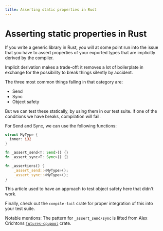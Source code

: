 ```yaml
---
title: Asserting static properties in Rust
---
```


# Asserting static properties in Rust

If you write a generic library in Rust, you will at some point
run into the issue that you have to assert properties of your
exported types that are implicitly derived by the compiler.

Implicit derivation makes a trade-off: it removes a lot of
boilerplate in exchange for the possibility to break things
silently by accident.

The three most common things falling in that category are:

* Send
* Sync
* Object safety

But we can test these statically, by using them in our test
suite. If one of the conditions we have breaks, compilation
will fail.

For Send and Sync, we can use the following functions:

```rust
struct MyType {
  inner: i32
}

fn _assert_send<T: Send>() {}
fn _assert_sync<T: Sync>() {}

fn _assertions() {
    _assert_send::<MyType>();
    _assert_sync::<MyType>();
}
```

This article used to have an approach to test object safety here
that didn't work.

Finally, check out the `compile-fail` crate for proper integration of this
into your test suite.

Notable mentions: The pattern for `_assert_send/sync` is lifted from
Alex Crichtons [`futures-cpupool`](https://github.com/alexcrichton/futures-rs/blob/master/futures-cpupool/src/lib.rs#L92-L97) crate.
